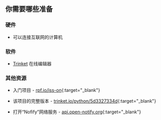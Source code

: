 ## 你需要哪些准备

### 硬件

+ 可以连接互联网的计算机

### 软件

+ [Trinket](https://trinket.io/) 在线编辑器

### 其他资源

+ 入门项目 - [rpf.io/iss-on](http://rpf.io/iss-on){:target="_blank"}

+ 该项目的完整版本 - [trinket.io/python/5d3327334d](https://trinket.io/python/5d3327334d){:target="_blank"}

+ 打开“Nofify”网络服务 - [api.open-notify.org](http://api.open-notify.org/){:target="_blank"}